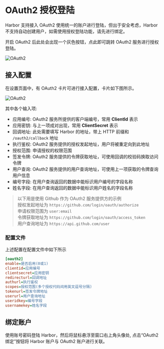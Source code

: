 # OAuth2 授权登陆

Harbor 支持接入 OAuth2 使用统一的账户进行登陆，但出于安全考虑，Harbor 不支持自动创建用户，如需使用授权登陆功能，请先进行绑定。

开启 OAuth2 后此处会出现一个灰色按钮，点此即可跳转 OAuth2 服务进行授权登陆。

![OAuth2](/image/oauth1.png)

## 接入配置

在设置页面中，有 OAuth2 卡片可进行接入配置，卡片如下图所示。

![OAuth2](/image/oauth2.png)

其中各个输入项:

* 应用编号: OAuth2 服务所提供的客户端编号，常用 **ClientId** 表示
* 应用密钥: 与上一项成对出现，常用 **ClientSecret** 表示
* 回调地址: 此处需要填写 Harbor 的地址，带上 HTTP 前缀和 `/oauth2/callback` 地址
* 执行鉴权: OAuth2 服务提供的授权发起地址，用户将被重定向到此地址
* 授权范围: 申请授权的权限范围
* 签发令牌: OAuth2 服务提供的令牌获取地址，可使用回调的校验码换取访问令牌
* 用户查询: OAuth2 服务提供的用户查询地址，可使用上一项获取的令牌查询用户信息
* 编号字段: 在用户查询返回的数据中能标识用户编号的字段名称
* 姓名字段: 在用户查询返回的数据中能标识用户姓名的字段名称

> 以下用是使用 Github 作为 OAuth2 服务提供方的示例 <br/>
> 授权发起地址为 `https://github.com/login/oauth/authorize` <br/>
> 申请权限范围为 `user:email` <br/>
> 令牌获取地址为 `https://github.com/login/oauth/access_token` <br/>
> 用户查询地址为 `https://api.github.com/user`

### 配置文件

上述配置在配置文件中如下所示

```ini
[oauth2]
enable=是否启用(0或1)
clientid=应用编号
clientsecret=应用密钥
redirecturl=回调地址
authurl=执行鉴权
scopes=授权范围(多个授权代码间用英文逗号分隔)
tokenurl=签发令牌地址
userurl=用户查询地址
useridkey=编号字段
usernamekey=姓名字段
```

## 绑定账户

使用账号密码登陆 Harbor，然后将鼠标悬浮至窗口右上角头像处, 点击“OAuth2绑定”按钮将 Harbor 账户与 OAuth2 账户进行关联。
